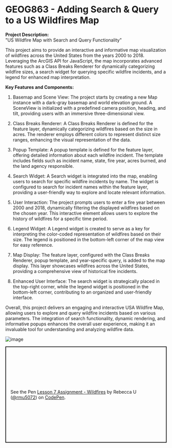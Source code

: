 # GEOG863 - Adding Search & Query to a US Wildfires Map 


<b>Project Description:</b><br>
"US Wildfire Map with Search and Query Functionality"

This project aims to provide an interactive and informative map visualization of wildfires across the United States from the years 2000 to 2018. Leveraging the ArcGIS API for JavaScript, the map incorporates advanced features such as a Class Breaks Renderer for dynamically categorizing wildfire sizes, a search widget for querying specific wildfire incidents, and a legend for enhanced map interpretation.

<b>Key Features and Components:</b>

1. Basemap and Scene View: The project starts by creating a new Map instance with a dark-gray basemap and world elevation ground. A SceneView is initialized with a predefined camera position, heading, and tilt, providing users with an immersive three-dimensional view.

2. Class Breaks Renderer: A Class Breaks Renderer is defined for the feature layer, dynamically categorizing wildfires based on the size in acres. The renderer employs different colors to represent distinct size ranges, enhancing the visual representation of the data.

3. Popup Template: A popup template is defined for the feature layer, offering detailed information about each wildfire incident. The template includes fields such as incident name, state, fire year, acres burned, and the land agency responsible.

4. Search Widget: A Search widget is integrated into the map, enabling users to search for specific wildfire incidents by name. The widget is configured to search for incident names within the feature layer, providing a user-friendly way to explore and locate relevant information.

5. User Interaction: The project prompts users to enter a fire year between 2000 and 2018, dynamically filtering the displayed wildfires based on the chosen year. This interactive element allows users to explore the history of wildfires for a specific time period.

6. Legend Widget: A Legend widget is created to serve as a key for interpreting the color-coded representation of wildfires based on their size. The legend is positioned in the bottom-left corner of the map view for easy reference.

7. Map Display: The feature layer, configured with the Class Breaks Renderer, popup template, and year-specific query, is added to the map display. This layer showcases wildfires across the United States, providing a comprehensive view of historical fire incidents.

8. Enhanced User Interface: The search widget is strategically placed in the top-right corner, while the legend widget is positioned in the bottom-left corner, contributing to an organized and user-friendly interface.

Overall, this project delivers an engaging and interactive USA Wildfire Map, allowing users to explore and query wildfire incidents based on various parameters. The integration of search functionality, dynamic rendering, and informative popups enhances the overall user experience, making it an invaluable tool for understanding and analyzing wildfire data.

![image](https://github.com/bec-in-tech/GEOG863-Adding-Search-And-Query/assets/120440399/f5e551fc-757c-4151-9b13-c45f14a1be66)

<p class="codepen" data-height="300" data-default-tab="html,result" data-slug-hash="BaqNaYX" data-user="rmu5072" style="height: 300px; box-sizing: border-box; display: flex; align-items: center; justify-content: center; border: 2px solid; margin: 1em 0; padding: 1em;">
  <span>See the Pen <a href="https://codepen.io/rmu5072/pen/BaqNaYX">
  Lesson 7 Assignment - Wildfires</a> by Rebecca U (<a href="https://codepen.io/rmu5072">@rmu5072</a>)
  on <a href="https://codepen.io">CodePen</a>.</span>
</p>
